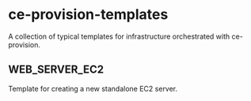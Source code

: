 # ce-provision-templates
A collection of typical templates for infrastructure orchestrated with ce-provision.

## WEB_SERVER_EC2
Template for creating a new standalone EC2 server.
